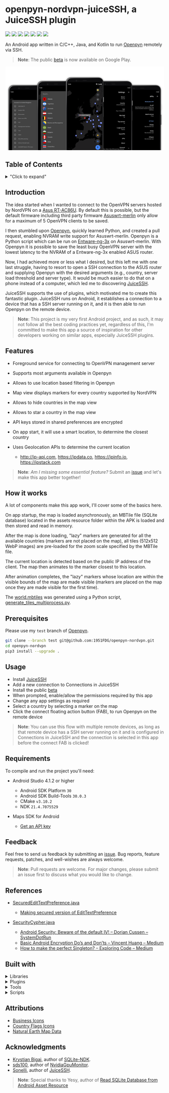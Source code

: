 # openpyn-nordvpn-juiceSSH, a JuiceSSH plugin

[![](https://img.shields.io/github/license/1951fdg/openpyn-nordvpn-juicessh.svg)](LICENSE)
[![](https://img.shields.io/github/languages/top/1951fdg/openpyn-nordvpn-juicessh.svg)](https://kotlinlang.org)
[![](https://img.shields.io/github/languages/count/1951fdg/openpyn-nordvpn-juicessh.svg)](<>)
[![](https://img.shields.io/github/last-commit/1951fdg/openpyn-nordvpn-juicessh.svg)](https://github.com/1951FDG/openpyn-nordvpn-juiceSSH/commits/master)
[![](https://snyk.io/test/github/1951FDG/openpyn-nordvpn-juiceSSH/badge.svg?targetFile=app%2Fbuild.gradle)](https://snyk.io/test/github/1951FDG/openpyn-nordvpn-juiceSSH?targetFile=app%2Fbuild.gradle)
[![](https://img.shields.io/codacy/grade/0b6672c6a62a4efc92a51f029ae310e4.svg)](https://www.codacy.com/app/1951FDG/openpyn-nordvpn-juiceSSH?utm_source=github.com&utm_medium=referral&utm_content=1951FDG/openpyn-nordvpn-juiceSSH&utm_campaign=Badge_Grade)
[![](https://img.shields.io/github/downloads/1951fdg/openpyn-nordvpn-juicessh/latest/total.svg)](https://github.com/1951FDG/openpyn-nordvpn-juiceSSH/releases)

An Android app written in C/C++, Java, and Kotlin to run [Openpyn](https://github.com/jotyGill/openpyn-nordvpn) remotely via SSH.

> **Note**:
> The public [beta](https://play.google.com/apps/testing/io.github.getsixtyfour.openpyn) is now available on Google Play.

![Image of App](fastlane/metadata/android/header-image.png)

## Table of Contents

<details>
<summary>"Click to expand"</summary>

- [Introduction](#introduction)
- [Features](#features)
- [How it works](#how-it-works)
- [Prerequisites](#prerequisites)
- [Usage](#usage)
- [Requirements](#requirements)
- [Feedback](#feedback)
- [References](#references)
- [Built with](#built-with)
- [Attributions](#attributions)
- [Acknowledgments](#acknowledgments)

</details>

## Introduction

The idea started when I wanted to connect to the OpenVPN servers hosted by NordVPN on a [Asus RT-AC86U](https://www.asus.com/Networking/RT-AC86U/). By default this is possible, but the default firmware including third party firmware [Asuswrt-merlin](https://asuswrt.lostrealm.ca) only allow for a maximum of 5 OpenVPN clients to be saved.

I then stumbled upon [Openpyn](https://github.com/jotyGill/openpyn-nordvpn), quickly learned Python, and created a pull request, enabling NVRAM write support for Asuswrt-merlin. Openpyn is a Python script which can be run on [Entware-ng-3x](https://gist.github.com/1951FDG/3cada1211df8a59a95a8a71db6310299#file-asuswrt-merlin-md) on Asuswrt-merlin. With Openpyn it is possible to save the least busy OpenVPN server with the lowest latency to the NVRAM of a Entware-ng-3x enabled ASUS router.

Now, I had achieved more or less what I desired, but this left me with one last struggle, having to resort to open a SSH connection to the ASUS router and supplying Openpyn with the desired arguments (e.g., country, server load threshold and server type). It would be much easier to do that on a phone instead of a computer, which led me to discovering [JuiceSSH](https://juicessh.com).

JuiceSSH supports the use of plugins, which motivated me to create this fantastic plugin. JuiceSSH runs on Android, it establishes a connection to a device that has a SSH server running on it, and it is then able to run Openpyn on the remote device.

> **Note**:
> This project is my very first Android project, and as such, it may not follow all the best coding practices yet, regardless of this, I'm committed to make this app a source of inspiration for other developers working on similar apps, especially JuiceSSH plugins.

## Features

- Foreground service for connecting to OpenVPN management server

- Supports most arguments available in Openpyn

- Allows to use location based filtering in Openpyn

- Map view displays markers for every country supported by NordVPN

- Allows to hide countries in the map view

- Allows to star a country in the map view

- API keys stored in shared preferences are encrypted

- On app start, it will use a smart location, to determine the closest country

- Uses Geolocation APIs to determine the current location
  - <http://ip-api.com>, <https://ipdata.co>, <https://ipinfo.io>, <https://ipstack.com>

> **Note**:
> *Am I missing some essential feature?* Submit an [issue](https://github.com/1951FDG/openpyn-nordvpn-juiceSSH/issues/new) and let's make this app better together!

## How it works

A lot of components make this app work, I'll cover some of the basics here.

On app startup, the map is loaded asynchronously, an MBTile file (SQLite database) located in the assets resource folder within the APK is loaded and then stored and read in memory.

After the map is done loading, "lazy" markers are generated for all the available countries (markers are not placed on the map), all tiles (512x512 WebP images) are pre-loaded for the zoom scale specified by the MBTile file.

The current location is detected based on the public IP address of the client. The map then animates to the marker closest to this location.

After animation completes, the "lazy" markers whose location are within the visible bounds of the map are made visible (markers are placed on the map once they are made visible for the first time).

The [world.mbtiles](app/src/main/assets/world.mbtiles) was generated using a Python script, [generate_tiles_multiprocess.py](https://github.com/1951FDG/mapnik2mbtiles/blob/master/generate_tiles_multiprocess.py).

## Prerequisites

Please use my `test` branch of [Openpyn](https://github.com/1951FDG/openpyn-nordvpn).

```sh
git clone --branch test git@github.com:1951FDG/openpyn-nordvpn.git
cd openpyn-nordvpn
pip3 install --upgrade .
```

## Usage

- Install [JuiceSSH](https://juicessh.com)
- Add a new connection to Connections in JuiceSSH
- Install the public [beta](https://play.google.com/apps/testing/io.github.getsixtyfour.openpyn)
- When prompted, enable/allow the permissions required by this app
- Change any app settings as required
- Select a country by selecting a marker on the map
- Click the connect floating action button (FAB), to run Openpyn on the remote device

> **Note**:
> You can use this flow with multiple remote devices, as long as that remote device has a SSH server running on it and is configured in Connections in JuiceSSH and the connection is selected in this app before the connect FAB is clicked!

## Requirements

To compile and run the project you'll need:

- Android Studio 4.1.2 or higher
  - Android SDK Platform `30`
  - Android SDK Build-Tools `30.0.3`
  - CMake `v3.10.2`
  - NDK `21.4.7075529`

- Maps SDK for Android
  - [Get an API key](https://developers.google.com/maps/documentation/android-sdk/signup)

## Feedback

Feel free to send us feedback by submitting an [issue](https://github.com/1951FDG/openpyn-nordvpn-juiceSSH/issues/new). Bug reports, feature requests, patches, and well-wishes are always welcome.

> **Note**:
> Pull requests are welcome. For major changes, please submit an issue first to discuss what you would like to change.

## References

- [SecuredEditTextPreference.java](app/src/main/java/io/github/getsixtyfour/openpyn/security/SecuredEditTextPreference.java)
  - [Making secured version of EditTextPreference](https://blog.nikitaog.me/2014/11/09/making-secured-edittextpreference/)

- [SecurityCypher.java](app/src/main/java/io/github/getsixtyfour/openpyn/security/SecurityCypher.java)
  - [Android Security: Beware of the default IV! – Dorian Cussen – SystemDotRun](https://doridori.github.io/Android-Security-Beware-of-the-default-IV/)
  - [Basic Android Encryption Do’s and Don’ts – Vincent Huang – Medium](https://medium.com/@tiensinodev/basic-android-encryption-dos-and-don-ts-7bc2cd3335ff)
  - [How to make the perfect Singleton? – Exploring Code – Medium](https://medium.com/exploring-code/how-to-make-the-perfect-singleton-de6b951dfdb0)

## Built with

<details>
<summary>Libraries</summary>

- [AboutBox](https://github.com/eggheadgames/android-about-box)
- [Barista](https://github.com/SchibstedSpain/Barista)
- [BlockCanary](https://github.com/1951FDG/AndroidPerformanceMonitor)
- [EasyPermissions](https://github.com/googlesamples/easypermissions)
- [JuiceSSH Plugin](https://github.com/1951FDG/juicessh-pluginlibrary)
- [Kotlin](https://github.com/JetBrains/kotlin)
- [Kotlin Coroutines](https://github.com/Kotlin/kotlinx.coroutines)
- [Kotlin Logging](https://github.com/MicroUtils/kotlin-logging)
- [Ktor](https://github.com/ktorio/ktor)
- [LeakCanary](https://github.com/square/leakcanary)
- [Moshi](https://github.com/square/moshi)
- [PreferenceActivityCompat](https://github.com/ohmae/preference-activity-compat)
- [ProgressToolbar](https://github.com/1951FDG/ProgressToolbar)
- [SLF4J](https://github.com/qos-ch/slf4j)
- [SQLite](https://github.com/requery/sqlite-android)
- [SVC](https://github.com/BansookNam/svc)

</details>

<details>
<summary>Plugins</summary>

- [Android Git Version](https://github.com/gladed/gradle-android-git-version)
- [Click Debounce](https://github.com/SmartDengg/click-debounce)
- [Detekt](https://github.com/arturbosch/detekt)
- [Dexcount](https://github.com/KeepSafe/dexcount-gradle-plugin)
- [Error Prone](https://github.com/tbroyer/gradle-errorprone-plugin)
- [Git Properties](https://github.com/n0mer/gradle-git-properties)
- [Google Play Services](https://github.com/google/play-services-plugins)
- [Unused Resources Remover](https://github.com/konifar/gradle-unused-resources-remover-plugin)
- [Versions](https://github.com/ben-manes/gradle-versions-plugin)

</details>

<details>
<summary>Tools</summary>

- [AdaptiveIconPlayground](https://github.com/nickbutcher/AdaptiveIconPlayground)
- [Adobe Illustrator](https://www.adobe.com/products/illustrator.html)
- [Atom](https://atom.io)
- [DB Browser for SQLite](https://sqlitebrowser.org)
- [Fastlane](https://fastlane.tools)
- [Gimp](https://www.gimp.org/)
- [JSON Schema Tool](https://jsonschema.net)
- [Material Design Icons](https://materialdesignicons.com)
- [Meld](https://meldmerge.org)
- [QuickDemo](https://github.com/PSPDFKit-labs/QuickDemo)
- [Regex101](https://regex101.com)
- [Shape Shifter](https://beta.shapeshifter.design)
- [Sourcetree](https://www.sourcetreeapp.com)
- [SVG-edit](https://github.com/SVG-Edit/svgedit)

</details>

<details>
<summary>Scripts</summary>

- [Mapnik to MBTiles](https://github.com/1951FDG/mapnik2mbtiles)
- [Mobile Export Script for Illustrator](https://github.com/1951FDG/mobile-export-scripts-illustrator)
- [Vector Drawable Resource Directory to Color Resource File](https://github.com/1951FDG/vectordrawableresdir2colorresfile)

</details>

## Attributions

- [Business Icons](https://www.flaticon.com/packs/business-14)
- [Country Flags Icons](https://www.flaticon.com/packs/countrys-flags)
- [Natural Earth Map Data](https://www.naturalearthdata.com/downloads/10m-physical-vectors/)

## Acknowledgments

- [Krystian Bigaj](https://github.com/KrystianBigaj), author of [SQLite-NDK](https://github.com/KrystianBigaj/sqlite-ndk).
- [sds100](https://github.com/sds100), author of [NvidiaGpuMonitor](https://github.com/sds100/NvidiaGpuMonitor).
- [Sonelli](https://github.com/Sonelli), author of [JuiceSSH](https://github.com/Sonelli/juicessh-pluginlibrary).

> **Note**:
> Special thanks to Yesy, author of [Read SQLite Database from Android Asset Resource](https://www.codeproject.com/Articles/1235533/Read-SQLite-Database-from-Android-Asset-Resource)
